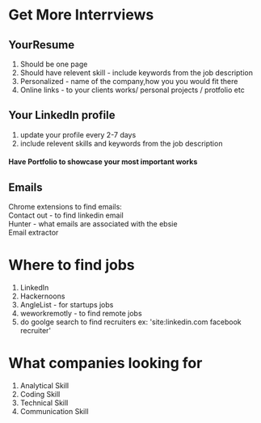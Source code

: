 
# Get More Interrviews
## YourResume
1. Should be one page
2. Should have relevent skill - include keywords from the job description
3. Personalized - name of the company,how you you would fit there
4. Online links - to your clients works/ personal projects / protfolio etc

## Your LinkedIn profile
1. update your profile every 2-7 days
2. include relevent skills and keywords from the job description

#### Have Portfolio to showcase your most important works

## Emails
Chrome extensions to find emails: <br>
Contact out - to find linkedin email <br>
Hunter -  what emails are associated with the ebsie <br>
Email extractor


# Where to find jobs
1. LinkedIn
2. Hackernoons
3. AngleList - for startups jobs
4. weworkremotly - to find remote jobs
5. do goolge search to find recruiters ex: 'site:linkedin.com facebook recruiter'


# What companies looking for
1. Analytical Skill
2. Coding Skill
3. Technical Skill
4. Communication Skill



